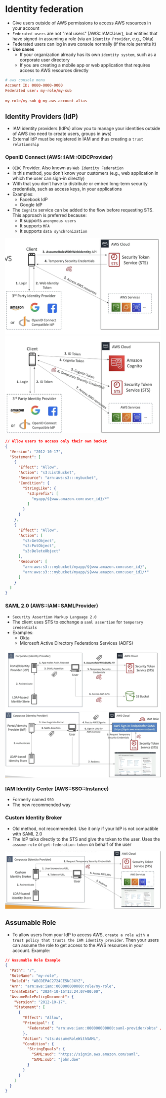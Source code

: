 # Identity federation

- Give users outside of AWS permissions to access AWS resources in your account
- `Federated users` are not "real users" (AWS::IAM::User), but entities that have signed-in assuming a role (via an `Identity Provider`, e.g., Okta)
- Federated users can log in aws console normally (if the role permits it)
- **Use cases**
  - If your organization already has its own `identity system`, such as a corporate user directory
  - If you are creating a mobile app or web application that requires access to AWS resources directly

```conf
# aws console menu
Account ID: 0000-0000-0000
Federated user: my-role/my-sub

my-role/my-sub @ my-aws-account-alias
```

## Identity Providers (IdP)

- IAM identity providers (IdPs) allow you to manage your identities outside of AWS (no need to create users, groups in aws)
- External IdP must be registered in IAM and thus creating a `trust relationship`

### OpenID Connect (AWS::IAM::OIDCProvider)

- `OIDC` Provider. Also known as `Web Identity Federation`
- In this method, you don't know your customers (e.g., web application in which the user can sign-in directly)
- With that you don’t have to distribute or embed long-term security credentials, such as access keys, in your applications
- Examples:
  - Facebook IdP
  - Google IdP
- The `Cognito` service can be added to the flow before requesting STS. This approach is preferred because:
  - It supports `anonymous users`
  - It supports `MFA`
  - It supports `data synchronization`

![OIDC](.images/idp-oidc.png)
![OIDC with Cognito](.images/idp-oidc-with-cognito.png)

```json
// Allow users to access only their own bucket
{
  "Version": "2012-10-17",
  "Statement": [
    {
      "Effect": "Allow",
      "Action": "s3:ListBucket",
      "Resource": "arn:aws:s3:::mybucket",
      "Condition": {
        "StringLike": {
          "s3:prefix": [
            "myapp/${www.amazon.com:user_id}/*"
          ]
        }
      }
    },
    {
      "Effect": "Allow",
      "Action": [
        "s3:GetObject",
        "s3:PutObject",
        "s3:DeleteObject"
      ],
      "Resource": [
        "arn:aws:s3:::mybucket/myapp/${www.amazon.com:user_id}",
        "arn:aws:s3:::mybucket/myapp/${www.amazon.com:user_id}/*"
      ]
    }
  ]
}
```

### SAML 2.0 (AWS::IAM::SAMLProvider)

- `Security Assertion Markup Language 2.0`
- The client uses STS to exchange a `saml assertion` for `temporary credentials`
- Examples:
  - Okta
  - Microsoft Active Directory Federations Services (ADFS)

![AssumeRole via SAML 2.0 for AWS API](.images/idp-saml.png)
![AssumeRole via SAML 2.0 for AWS Console](.images/idp-saml-console.png)

### IAM Identity Center (AWS::SSO::Instance)

- Formerly named `SSO`
- The new recommended way

### Custom Identity Broker

- Old method, not recommended. Use it only if your IdP is not compatible with SAML 2.0
- The IdP talks directly to the STS and give the token to the user. Uses the `assume-role` or `get-federation-token` on behalf of the user

![Custom Identity Broker](.images/idp-custom-identity-broker.png)

## Assumable Role

- To allow users from your IdP to access AWS, `create a role with a trust policy that trusts the IAM identity provider`. Then your users can assume the role to get access to the AWS resources in your account. Example:

```json
// Assumable Role Example
{
  "Path": "/",
  "RoleName": "my-role",
  "RoleId": "ABCDEPAC2724CE5NCJXYZ",
  "Arn": "arn:aws:iam::000000000000:role/my-role",
  "CreateDate": "2024-10-15T13:24:07+00:00",
  "AssumeRolePolicyDocument": {
    "Version": "2012-10-17",
    "Statement": [
      {
        "Effect": "Allow",
        "Principal": {
          "Federated": "arn:aws:iam::000000000000:saml-provider/okta" // trust the okta identity provider
        },
        "Action": "sts:AssumeRoleWithSAML",
        "Condition": {
          "StringEquals": {
            "SAML:aud": "https://signin.aws.amazon.com/saml",
            "SAML:sub": "john.doe"
          }
        }
      }
    ]
  }
}
```
